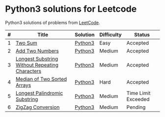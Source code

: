 # Python3 solutions for Leetcode
Python3 solutions of problems from [LeetCode](https://leetcode.com/).

| # | Title | Solution | Difficulty | Status |
|---| ----- | -------- | ---------- | ------ |
|1|[Two Sum](https://leetcode.com/problems/two-sum/)|[Python3](solution/1.py)|Easy|Accepted|
|2|[Add Two Numbers](https://leetcode.com/problems/add-two-numbers/)|[Python3](solution/2.py)|Medium|Accepted|
|3|[Longest Substring Without Repeating Characters](https://leetcode.com/problems/longest-substring-without-repeating-characters/)|[Python3](solution/3.py)|Medium|Accepted|
|4|[Median of Two Sorted Arrays](https://leetcode.com/problems/median-of-two-sorted-arrays/submissions/)|[Python3](solution/4.py)|Hard|Accepted|
|5|[Longest Palindromic Substring](https://leetcode.com/problems/longest-palindromic-substring/)|[Python3](solution/5.py)|Medium|Time Limit Exceeded|
|6|[ZigZag Conversion](https://leetcode.com/problems/zigzag-conversion/)|[Python3](solution/6.py)|Medium|Pending|
